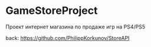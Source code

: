 # GameStoreProject
Проект интернет магазина по продаже игр на PS4/PS5

back: https://github.com/PhilippKorkunov/StoreAPI
